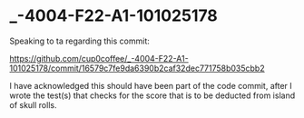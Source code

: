 # _-4004-F22-A1-101025178


Speaking to ta regarding this commit:

https://github.com/cup0coffee/_-4004-F22-A1-101025178/commit/16579c7fe9da6390b2caf32dec771758b035cbb2

I have acknowledged this should have been part of the code commit, after I wrote the test(s) that checks for the score that is to be deducted from island of skull rolls.
